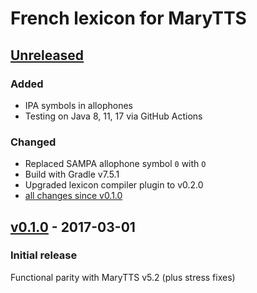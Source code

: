 French lexicon for MaryTTS
==========================

[Unreleased]
------------

### Added

- IPA symbols in allophones
- Testing on Java 8, 11, 17 via GitHub Actions

### Changed

- Replaced SAMPA allophone symbol `0` with `O`
- Build with Gradle v7.5.1
- Upgraded lexicon compiler plugin to v0.2.0
- [all changes since v0.1.0]

[v0.1.0] - 2017-03-01
---------------------

### Initial release

Functional parity with MaryTTS v5.2 (plus stress fixes)

[Unreleased]: https://github.com/marytts/marytts-lexicon-fr/tree/master
[all changes since v0.1.0]: https://github.com/marytts/marytts-lexicon-fr/compare/v0.1.0...HEAD
[v0.1.0]: https://github.com/marytts/marytts-lexicon-fr/releases/tag/v0.1.0
